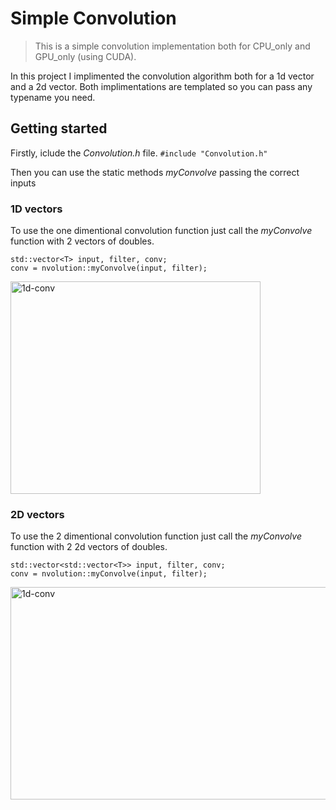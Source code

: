 # Simple Convolution
> This is a simple convolution implementation both for CPU_only and GPU_only (using CUDA).

In this project I implimented the convolution algorithm both for a 1d vector and a 2d vector. Both implimentations are templated so you can pass any typename you need.

## Getting started
Firstly, iclude the _Convolution.h_ file.
`#include "Convolution.h"`

Then you can use the static methods _myConvolve_ passing the correct inputs 

### 1D vectors
To use the one dimentional convolution function just call the _myConvolve_ function with 2 vectors of doubles.
```
std::vector<T> input, filter, conv;
conv = nvolution::myConvolve(input, filter);
```

<img width="400" height="340" alt="1d-conv" src="https://i.stack.imgur.com/kTBiy.gif">

### 2D vectors
To use the 2 dimentional convolution function just call the _myConvolve_ function with 2 2d vectors of doubles.
```
std::vector<std::vector<T>> input, filter, conv;
conv = nvolution::myConvolve(input, filter);
```

<img width="600" height="340" alt="1d-conv" src="https://cdn-images-1.medium.com/max/1600/1*VVvdh-BUKFh2pwDD0kPeRA@2x.gif">
